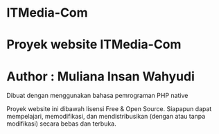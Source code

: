 # ITMedia-Com
# Proyek website ITMedia-Com
# Author : Muliana Insan Wahyudi

Dibuat dengan menggunakan bahasa pemrograman PHP native

Proyek website ini dibawah lisensi Free & Open Source. Siapapun dapat mempelajari, memodifikasi, dan mendistribusikan
(dengan atau tanpa modifikasi) secara bebas dan terbuka.
